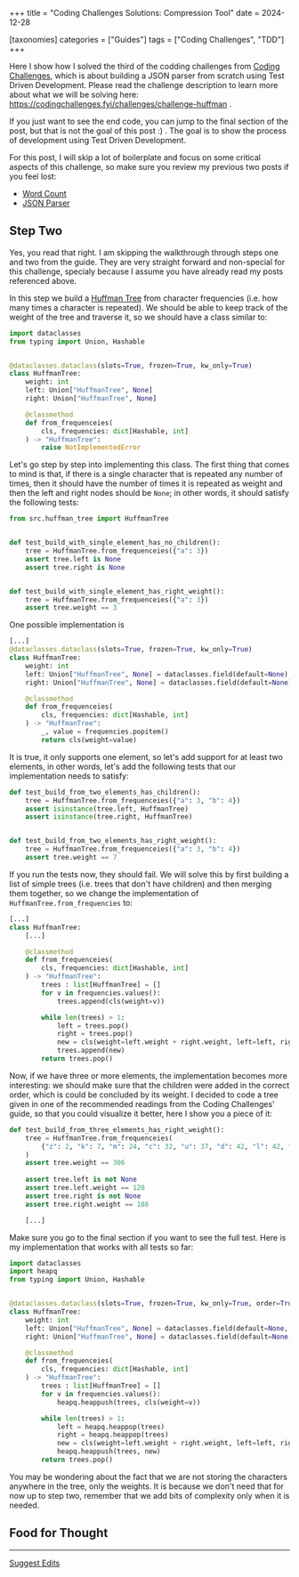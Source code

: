 +++
title = "Coding Challenges Solutions: Compression Tool"
date = 2024-12-28

[taxonomies]
categories = ["Guides"]
tags = ["Coding Challenges", "TDD"]
+++

Here I show how I solved the third of the codding challenges from [Coding Challenges](https://codingchallenges.fyi), which is about building a JSON parser from scratch using Test Driven Development. Please read the challenge description to learn more about what we will be solving here: https://codingchallenges.fyi/challenges/challenge-huffman .

If you just want to see the end code, you can jump to the final section of the post, but that is not the goal of this post :) . The goal is to show the process of development using Test Driven Development. 

For this post, I will skip a lot of boilerplate and focus on some critical aspects of this challenge, so make sure you review my previous two posts if you feel lost:
* [Word Count](https://srcolinas.github.io/word-count/)
* [JSON Parser](https://srcolinas.github.io/json-parser/)

<!-- more -->

## Step Two

Yes, you read that right. I am skipping the walkthrough through steps one and two from the guide. They are very straight forward and non-special for this challenge, specialy because I assume you have already read my posts referenced above. 

In this step we build a [Huffman Tree](https://opendsa-server.cs.vt.edu/ODSA/Books/CS3/html/Huffman.html#building-huffman-coding-trees) from character frequencies (i.e. how many times a character is repeated). We should be able to keep track of the weight of the tree and traverse it, so we should have a class similar to:

```python
import dataclasses
from typing import Union, Hashable


@dataclasses.dataclass(slots=True, frozen=True, kw_only=True)
class HuffmanTree:
    weight: int
    left: Union["HuffmanTree", None]
    right: Union["HuffmanTree", None]

    @classmethod
    def from_frequenceies(
        cls, frequencies: dict[Hashable, int]
    ) -> "HuffmanTree":
        raise NotImplementedError
```

Let's go step by step into implementing this class. The first thing that comes to mind is that, if there is a single character that is repeated any number of times, then it should have the number of times it is repeated as weight and then the left and right nodes should be `None`; in other words, it should satisfy the following tests:

```python
from src.huffman_tree import HuffmanTree


def test_build_with_single_element_has_no_children():
    tree = HuffmanTree.from_frequenceies({"a": 3})
    assert tree.left is None
    assert tree.right is None


def test_build_with_single_element_has_right_weight():
    tree = HuffmanTree.from_frequenceies({"a": 3})
    assert tree.weight == 3
```

One possible implementation is

```python
[...]
@dataclasses.dataclass(slots=True, frozen=True, kw_only=True)
class HuffmanTree:
    weight: int
    left: Union["HuffmanTree", None] = dataclasses.field(default=None)
    right: Union["HuffmanTree", None] = dataclasses.field(default=None)

    @classmethod
    def from_frequenceies(
        cls, frequencies: dict[Hashable, int]
    ) -> "HuffmanTree":
        _, value = frequencies.popitem()
        return cls(weight=value)
```

It is true, it only supports one element, so let's add support for at least two elements, in other words, let's add the following tests that our implementation needs to satisfy:

```python
def test_build_from_two_elements_has_children():
    tree = HuffmanTree.from_frequenceies({"a": 3, "b": 4})
    assert isinstance(tree.left, HuffmanTree)
    assert isinstance(tree.right, HuffmanTree)


def test_build_from_two_elements_has_right_weight():
    tree = HuffmanTree.from_frequenceies({"a": 3, "b": 4})
    assert tree.weight == 7
```

If you run the tests now, they should fail. We will solve this by first building a list of simple trees (i.e. trees that don't have children) and then merging them together, so we change the implementation of `HuffmanTree.from_frequencies` to:

```python
[...]
class HuffmanTree:
    [...]

    @classmethod
    def from_frequenceies(
        cls, frequencies: dict[Hashable, int]
    ) -> "HuffmanTree":
        trees : list[HuffmanTree] = []
        for v in frequencies.values():
            trees.append(cls(weight=v))

        while len(trees) > 1:
            left = trees.pop()
            right = trees.pop()
            new = cls(weight=left.weight + right.weight, left=left, right=right)
            trees.append(new)
        return trees.pop()
```

Now, if we have three or more elements, the implementation becomes more interesting: we should make sure that the children were added in the correct order, which is could be concluded by its weight. I decided to code a tree given in one of the recommended readings from the Coding Challenges' guide, so that you could visualize it better, here I show you a piece of it:

```python
def test_build_from_three_elements_has_right_weight():
    tree = HuffmanTree.from_frequenceies(
        {"z": 2, "k": 7, "m": 24, "c": 32, "u": 37, "d": 42, "l": 42, "e": 120}
    )
    assert tree.weight == 306
    
    assert tree.left is not None
    assert tree.left.weight == 120
    assert tree.right is not None
    assert tree.right.weight == 186

    [...]
```

Make sure you go to the final section if you want to see the full test. Here is my implementation that works with all tests so far:

```python
import dataclasses
import heapq
from typing import Union, Hashable


@dataclasses.dataclass(slots=True, frozen=True, kw_only=True, order=True)
class HuffmanTree:
    weight: int
    left: Union["HuffmanTree", None] = dataclasses.field(default=None, compare=False)
    right: Union["HuffmanTree", None] = dataclasses.field(default=None, compare=False)

    @classmethod
    def from_frequenceies(
        cls, frequencies: dict[Hashable, int]
    ) -> "HuffmanTree":
        trees : list[HuffmanTree] = []
        for v in frequencies.values():
            heapq.heappush(trees, cls(weight=v))

        while len(trees) > 1:
            left = heapq.heappop(trees)
            right = heapq.heappop(trees)
            new = cls(weight=left.weight + right.weight, left=left, right=right)
            heapq.heappush(trees, new)
        return trees.pop()
```


You may be wondering about the fact that we are not storing the characters anywhere in the tree, only the weights. It is because we don't need that for now up to step two, remember that we add bits of complexity only when it is needed.


## Food for Thought


---

[Suggest Edits](https://github.com/srcolinas/srcolinas.github.io/tree/master/content/json-parser.md)
